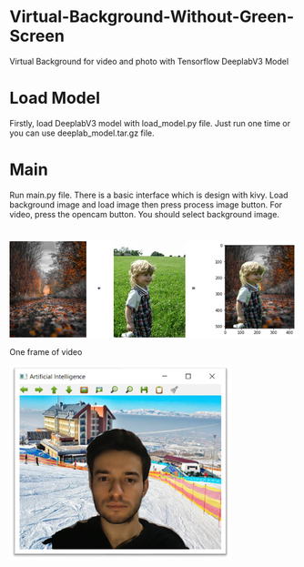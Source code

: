 # Virtual-Background-Without-Green-Screen
Virtual Background for video and photo with Tensorflow DeeplabV3 Model

# Load Model
Firstly, load DeeplabV3 model with load_model.py file. Just run one time or you can use deeplab_model.tar.gz file.

# Main
Run main.py file. There is a basic interface which is design with kivy. Load background image and load image then press process image button. For video, press the opencam button. You should select background image.

#
![alt text](https://github.com/kenankamil/Virtual-Background-Without-Green-Screen/blob/main/image%20mapping.png)

One frame of video

![alt text](https://github.com/kenankamil/Virtual-Background-Without-Green-Screen/blob/main/video.png)
